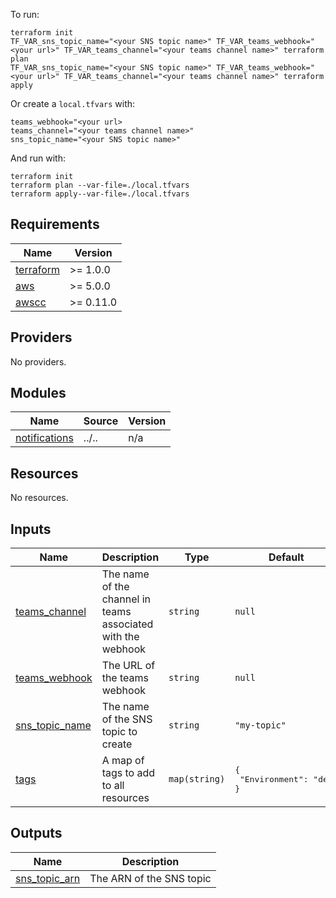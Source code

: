 To run:
```
terraform init
TF_VAR_sns_topic_name="<your SNS topic name>" TF_VAR_teams_webhook="<your url>" TF_VAR_teams_channel="<your teams channel name>" terraform plan
TF_VAR_sns_topic_name="<your SNS topic name>" TF_VAR_teams_webhook="<your url>" TF_VAR_teams_channel="<your teams channel name>" terraform apply
```

Or create a `local.tfvars` with:
```
teams_webhook="<your url>
teams_channel="<your teams channel name>"
sns_topic_name="<your SNS topic name>"
```
And run with:
```
terraform init
terraform plan --var-file=./local.tfvars
terraform apply--var-file=./local.tfvars
```

<!-- BEGIN_TF_DOCS -->
## Requirements

| Name | Version |
|------|---------|
| <a name="requirement_terraform"></a> [terraform](#requirement\_terraform) | >= 1.0.0 |
| <a name="requirement_aws"></a> [aws](#requirement\_aws) | >= 5.0.0 |
| <a name="requirement_awscc"></a> [awscc](#requirement\_awscc) | >= 0.11.0 |

## Providers

No providers.

## Modules

| Name | Source | Version |
|------|--------|---------|
| <a name="module_notifications"></a> [notifications](#module\_notifications) | ../.. | n/a |

## Resources

No resources.

## Inputs

| Name | Description | Type | Default | Required |
|------|-------------|------|---------|:--------:|
| <a name="input_teams_channel"></a> [teams\_channel](#input\_teams\_channel) | The name of the channel in teams associated with the webhook | `string` | `null` | no |
| <a name="input_teams_webhook"></a> [teams\_webhook](#input\_teams\_webhook) | The URL of the teams webhook | `string` | `null` | no |
| <a name="input_sns_topic_name"></a> [sns\_topic\_name](#input\_sns\_topic\_name) | The name of the SNS topic to create | `string` | `"my-topic"` | no |
| <a name="input_tags"></a> [tags](#input\_tags) | A map of tags to add to all resources | `map(string)` | <pre>{<br>  "Environment": "dev"<br>}</pre> | no |

## Outputs

| Name | Description |
|------|-------------|
| <a name="output_sns_topic_arn"></a> [sns\_topic\_arn](#output\_sns\_topic\_arn) | The ARN of the SNS topic |
<!-- END_TF_DOCS -->